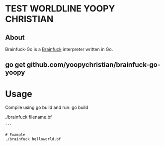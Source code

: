 # TEST WORLDLINE YOOPY CHRISTIAN

## About
Brainfuck-Go is a [Brainfuck](http://en.wikipedia.org/wiki/Brainfuck) interpreter written in Go.

## go get github.com/yoopychristian/brainfuck-go-yoopy

# Usage
Compile using go build and run:
go build

./brainfuck filename.bf
``````
```

# Example
./brainfuck helloworld.bf
